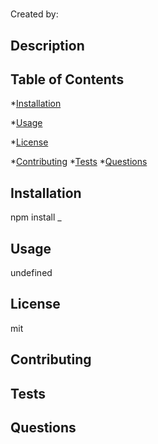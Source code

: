 # 
Created by: 

## Description


## Table of Contents

*[Installation](#installation)


*[Usage](#usage)

*[License](#license)


*[Contributing](#contributing)
*[Tests](#tests)
*[Questions](#questions)

## Installation
npm install _

## Usage
undefined

## License
mit

## Contributing 


## Tests


## Questions

  